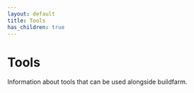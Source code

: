 ```yaml
---
layout: default
title: Tools
has_children: true
---
```


# Tools

Information about tools that can be used alongside buildfarm.
